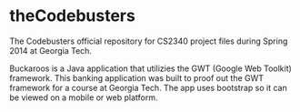 theCodebusters
==============

The Codebusters official repository for CS2340 project files during Spring 2014 at Georgia Tech.

Buckaroos is a Java application that utilizies the GWT (Google Web Toolkit) framework. This banking application was built to proof out the GWT framework for a course at Georgia Tech. The app uses bootstrap so it can be viewed on a mobile or web platform. 
